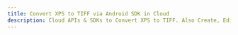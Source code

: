 ---title: Convert XPS to TIFF via Android SDK in Clouddescription: Cloud APIs & SDKs to Convert XPS to TIFF. Also Create, Edit & Render Microsoft Word & OpenOffice documents in the Cloud.---